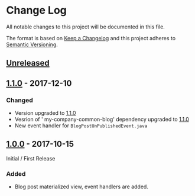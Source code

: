 # Change Log

All notable changes to this project will be documented in this file.

The format is based on [Keep a Changelog](http://keepachangelog.com/)
and this project adheres to [Semantic Versioning](http://semver.org/).

## [Unreleased][]

[Unreleased]: https://github.com/ivans-innovation-lab/my-company-blog-materialized-view/compare/1.1.0...HEAD

## [1.1.0][] - 2017-12-10

[1.1.0]: https://github.com/ivans-innovation-lab/my-company-blog-materialized-view/compare/1.0.0...1.1.0


### Changed

-   Version upgraded to [1.1.0]
-   Vesrion of ' my-company-common-blog' dependency upgraded to [1.1.0]
-   New event handler for `BlogPostUnPublishedEvent.java`

## [1.0.0][] - 2017-10-15

Initial / First Release

[1.0.0]: https://github.com/ivans-innovation-lab/my-company-blog-materialized-view/tree/1.0.0

### Added

-   Blog post materialized view, event handlers are added.
